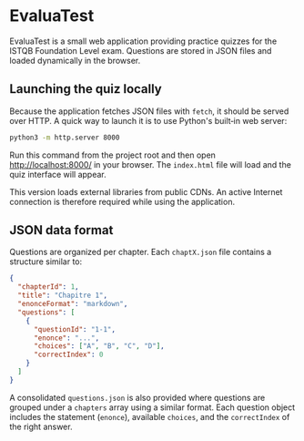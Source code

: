 # EvaluaTest

EvaluaTest is a small web application providing practice quizzes for the ISTQB Foundation Level exam. Questions are stored in JSON files and loaded dynamically in the browser.

## Launching the quiz locally

Because the application fetches JSON files with `fetch`, it should be served over HTTP. A quick way to launch it is to use Python's built‑in web server:

```bash
python3 -m http.server 8000
```

Run this command from the project root and then open <http://localhost:8000/> in your browser. The `index.html` file will load and the quiz interface will appear.

This version loads external libraries from public CDNs. An active Internet connection is therefore required while using the application.

## JSON data format

Questions are organized per chapter. Each `chaptX.json` file contains a structure similar to:

```json
{
  "chapterId": 1,
  "title": "Chapitre 1",
  "enonceFormat": "markdown",
  "questions": [
    {
      "questionId": "1-1",
      "enonce": "...",
      "choices": ["A", "B", "C", "D"],
      "correctIndex": 0
    }
  ]
}
```

A consolidated `questions.json` is also provided where questions are grouped under a `chapters` array using a similar format. Each question object includes the statement (`enonce`), available `choices`, and the `correctIndex` of the right answer.
